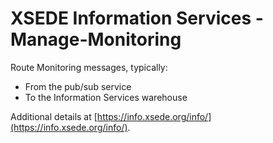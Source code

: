 # XSEDE Information Services - Manage-Monitoring

Route Monitoring messages, typically:
* From the pub/sub service
* To the Information Services warehouse

Additional details at [https://info.xsede.org/info/](https://info.xsede.org/info/).

